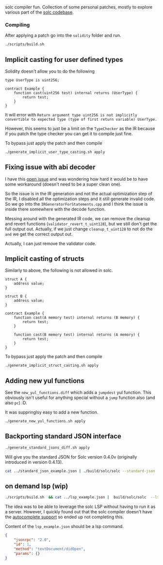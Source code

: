 solc compiler fun. Collection of some personal patches, mostly to explore various part of the [solc codebase](https://github.com/ethereum/solidity). 

### Compiling
After applying a patch go into the `solidity` folder and run.
```bash
./scripts/build.sh
```

## Implicit casting for user defined types
Solidity doesn't allow you to do the following

```solidity
type UserType is uint256;

contract Example {
    function cast(uint256 test) internal returns (UserType) {
        return test;
    }
}
```

It will error with `Return argument type uint256 is not implicitly convertible to expected type (type of first return variable) UserType.`

However, this seems to just be a limit on the `TypeChecker` as the IR because if you patch the type checker you can get it to compile just fine.

To bypass just apply the patch and then compile
```bash
./generate_implicit_user_type_casting.sh apply
```

## Fixing issue with abi decoder
I have this [open issue](https://github.com/ethereum/solidity/issues/15562) and was wondering how hard it would be to have some workaround (doesn't need to be a super clean one).

So the issue is in the IR generation and not the actual optimization step of the IR, I disabled all the optimization steps and it still generate invalid code. So we go into the `IRGeneratorForStatements.cpp` and I think the issue is inside there somewhere with the decode function.

Messing around with the generated IR code, we can remove the cleanup and revert functions (`validator_revert_t_uint128`), but we still don't get the full output out. Actually, if we just change `cleanup_t_uint128` to not do the `and` we get the correct output out.

Actually, I can just remove the validator code.

## Implicit casting of structs
Similarly to above, the following is not allowed in solc.

```solidity
struct A {
    address value;
}

struct B {
    address value;
}

contract Example {
    function cast(A memory test) internal returns (B memory) {
        return test;
    }

    function cast(B memory test) internal returns (A memory) {
        return test;
    }
}
```

To bypass just apply the patch and then compile
```bash
./generate_implicit_struct_casting.sh apply
```

## Adding new yul functions
See the `new_yul_functions.diff` which adds a `jumpdest` yul function. This obviously isn't useful for anything special without a `jump` function also (and also `pc`) :D. 

It was suppringlsy easy to add a new function.

```bash
./generate_new_yul_functions.sh apply
```

## Backporting standard JSON interface
```bash
./generate_standard_jsons_diff.sh apply
```

Will give you the standard JSON for Solc version 0.4.0v (originally introduced in version 0.4.13).

```bash
cat ../standard_json_example.json | ./build/solc/solc --standard-json
```

## on demand lsp (wip)
```bash
./scripts/build.sh  && cat ../lsp_example.json |  build/solc/solc  --lspio 
```

The idea was to be able to leverage the solc LSP without having to run it as a server. However, I quickly found out that the solc compiler doesn't have the [autocomplete support](https://github.com/ethereum/solidity-website/blob/470b92b5d6d442898ac26918e9374556f382f42d/src/posts/2021-12-20-solidity-0.8.11-release-announcement.md?plain=1#L37) so ended up not completing this.

Content of the `lsp_example.json` should be a lsp command.

```json
{
	"jsonrpc": "2.0",
	"id": 1,
	"method": "textDocument/didOpen",
	"params": {}
}
```
